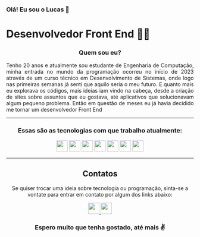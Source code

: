 ### Olá! Eu sou o Lucas 🫰

# Desenvolvedor Front End 👨‍💻

<div align="center">
  
### Quem sou eu?
</div>
<p align="justify">Tenho 20 anos e atualmente sou estudante de Engenharia de Computação, minha entrada no mundo da programação ocorreu no início de 2023 através de um curso técnico em Desenvolvimento de Sistemas, onde logo nas primeiras semanas já senti que aquilo seria o meu futuro. E quanto mais eu explorava os códigos, mais ideias iam vindo na cabeça, desde a criação de sites sobre assuntos que eu gostava, até aplicativos que solucionavam algum pequeno problema. Então em questão de meses eu já havia decidido me tornar um desenvolvedor Front End</p>

----

<div align="center">
  
### Essas são as tecnologias com que trabalho atualmente:
  <img height="30em" src="https://img.shields.io/badge/React-20232A?style=for-the-badge&logo=react&logoColor=61DAFB">
  <img height="30em" src="https://img.shields.io/badge/React_Native-20232A?style=for-the-badge&logo=react&logoColor=61DAFB">
  <img height="30em" src="https://img.shields.io/badge/JavaScript-F7DF1E?style=for-the-badge&logo=javascript&logoColor=white">
  <img height="30em" src="https://img.shields.io/badge/HTML5-E34F26?style=for-the-badge&logo=html5&logoColor=white">
  <img height="30em" src="https://img.shields.io/badge/CSS3-1572B6?style=for-the-badge&logo=css3&logoColor=white">
  <img height="30em" src="https://img.shields.io/badge/GIT-E34F26?style=for-the-badge&logo=git&logoColor=white">
  <img height="30em" src="https://img.shields.io/badge/GITHUB-2D333B?style=for-the-badge&logo=github&logoColor=white">
</div>

----

<div align="center">

## Contatos

<p>Se quiser trocar uma ideia sobre tecnologia ou programação, sinta-se a vontate para entrar em contato por algum dos links abaixo:</p>
<a href="https://www.linkedin.com/in/garcialucasga">
  <img height="30em" src="https://img.shields.io/badge/LINKEDIN-0077B5?style=for-the-badge&logo=linkedin&logoColor=white">
</a>

<a href="mailto:lucasgabrielg287@gmail.com">
  <img height="30em" src="https://img.shields.io/badge/EMAIL-BB001B?style=for-the-badge&logo=gmail&logoColor=white">
</a>
</div>

<div align="center">
  
### Espero muito que tenha gostado, até mais ✌️

</div>
